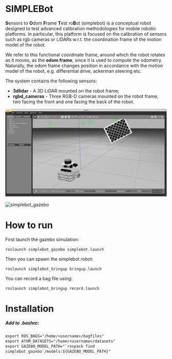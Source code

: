 # SIMPLEBot
**S**ensors to **O**dom **F**rame **T**est ro**B**ot (simplebot) is a conceptual robot designed to test advanced calibration methodologies for mobile robotic platforms. In particular, this platform is focused on the calibration of sensors such as rgb cameras or LiDARs w.r.t. the coordination frame of the motion model of the robot. 

We refer to this functional coordinate frame, around which the robot rotates as it moves, as the **odom frame**, since it is used to compute the odometry. Naturally, the odom frame changes position in accordance with the motion model of the robot, e.g. differential drive, ackerman steering etc. 

The system contains the following sensors:
- **3dlidar** - A 3D LiDAR mounted on the robot frame;
- **rgbd_cameras** - Three RGB-D cameras mounted on the robot frame, two facing the front and one facing the back of the robot.

![simplebot_gazebo](docs/gazebo.png)

![simplebot_gazebo](docs/simplebot_rviz.gif)

# How to run

First launch the gazebo simulation:

    roslaunch simplebot_gazebo simplebot.launch 

Then you can spawn the simplebot robot:

    roslaunch simplebot_bringup bringup.launch

You can record a bag file using:

    roslaunch simplebot_bringup record.launch



# Installation

##### Add to .bashrc:
```
export ROS_BAGS="/home/<username>/bagfiles"
export ATOM_DATASETS="/home/<username>/datasets"
export GAZEBO_MODEL_PATH="`rospack find simplebot_gazebo`/models:${GAZEBO_MODEL_PATH}"
```
